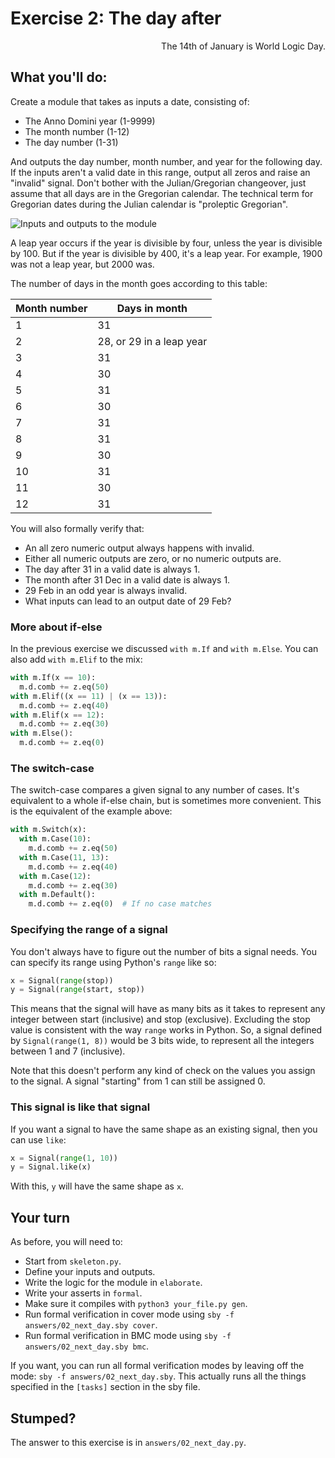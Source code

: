 # Exercise 2: The day after

<div style="text-align: right">The 14th of January is World Logic Day.</div>


## What you'll do:

Create a module that takes as inputs a date, consisting of:

* The Anno Domini year (1-9999)
* The month number (1-12)
* The day number (1-31)

And outputs the day number, month number, and year for the following day. If the inputs aren't a valid date in this range, output all zeros and raise an "invalid" signal. Don't bother with the Julian/Gregorian changeover, just assume that all days are in the Gregorian calendar. The technical term for Gregorian dates during the Julian calendar is "proleptic Gregorian".

![Inputs and outputs to the module](diagrams/next_day.png)

A leap year occurs if the year is divisible by four, unless the year is divisible by 100. But if the year is divisible by 400, it's a leap year. For example, 1900 was not a leap year, but 2000 was.

The number of days in the month goes according to this table:

| Month number | Days in month |
|--------------|---------------|
| 1 | 31 |
| 2 | 28, or 29 in a leap year |
| 3 | 31 |
| 4 | 30 |
| 5 | 31 |
| 6 | 30 |
| 7 | 31 |
| 8 | 31 |
| 9 | 30 |
| 10 | 31 |
| 11 | 30 |
| 12 | 31 |

You will also formally verify that:

* An all zero numeric output always happens with invalid.
* Either all numeric outputs are zero, or no numeric outputs are.
* The day after 31 in a valid date is always 1.
* The month after 31 Dec in a valid date is always 1.
* 29 Feb in an odd year is always invalid.
* What inputs can lead to an output date of 29 Feb?

### More about if-else

In the previous exercise we discussed `with m.If` and `with m.Else`. You can also add `with m.Elif` to the mix:

```python
with m.If(x == 10):
  m.d.comb += z.eq(50)
with m.Elif((x == 11) | (x == 13)):
  m.d.comb += z.eq(40)
with m.Elif(x == 12):
  m.d.comb += z.eq(30)
with m.Else():
  m.d.comb += z.eq(0)
```

### The switch-case

The switch-case compares a given signal to any number of cases. It's equivalent to a whole if-else chain, but is sometimes more convenient. This is the equivalent of the example above:

```python
with m.Switch(x):
  with m.Case(10):
    m.d.comb += z.eq(50)
  with m.Case(11, 13):
    m.d.comb += z.eq(40)
  with m.Case(12):
    m.d.comb += z.eq(30)
  with m.Default():
    m.d.comb += z.eq(0)  # If no case matches
```

### Specifying the range of a signal

You don't always have to figure out the number of bits a signal needs. You can specify its range using Python's `range` like so:

```python
x = Signal(range(stop))
y = Signal(range(start, stop))
```

This means that the signal will have as many bits as it takes to represent any integer between start (inclusive) and stop (exclusive). Excluding the stop value is consistent with the way `range` works in Python. So, a signal defined by `Signal(range(1, 8))` would be 3 bits wide, to represent all the integers between 1 and 7 (inclusive).

Note that this doesn't perform any kind of check on the values you assign to the signal. A signal "starting" from 1 can still be assigned 0.

### This signal is like that signal

If you want a signal to have the same shape as an existing signal, then you can use `like`:

```python
x = Signal(range(1, 10))
y = Signal.like(x)
```

With this, `y` will have the same shape as `x`.

## Your turn

As before, you will need to:

* Start from `skeleton.py`.
* Define your inputs and outputs.
* Write the logic for the module in `elaborate`.
* Write your asserts in `formal`.
* Make sure it compiles with `python3 your_file.py gen`.
* Run formal verification in cover mode using `sby -f answers/02_next_day.sby cover`.
* Run formal verification in BMC mode using `sby -f answers/02_next_day.sby bmc`.

If you want, you can run all formal verification modes by leaving off the mode: `sby -f answers/02_next_day.sby`. This actually runs all the things specified in the `[tasks]` section in the sby file.

## Stumped?

The answer to this exercise is in `answers/02_next_day.py`.
